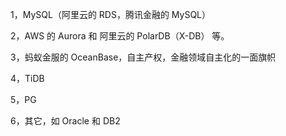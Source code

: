 1，MySQL（阿里云的 RDS，腾讯金融的 MySQL）



2，AWS 的 Aurora 和 阿里云的 PolarDB（X-DB） 等。



3，蚂蚁金服的 OceanBase，自主产权，金融领域自主化的一面旗帜




4，TiDB




5，PG



6，其它，如 Oracle 和 DB2

